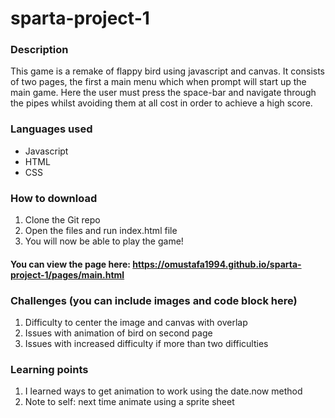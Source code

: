 # sparta-project-1

### Description
This game is a remake of flappy bird using javascript and canvas. It consists of two pages, the first a main menu which when prompt will start up the main game. Here the user must press the space-bar and navigate through the pipes whilst avoiding them at all cost in order to achieve a high score. 

### Languages used
* Javascript
* HTML
* CSS

### How to download
1. Clone the Git repo
2. Open the files and run index.html file
3. You will now be able to play the game!

#### You can view the page here: https://omustafa1994.github.io/sparta-project-1/pages/main.html

### Challenges (you can include images and code block here)
1. Difficulty to center the image and canvas with overlap
2. Issues with animation of bird on second page
3. Issues with increased difficulty if more than two difficulties

### Learning points
1. I learned ways to get animation to work using the date.now method
2. Note to self: next time animate using a sprite sheet 
